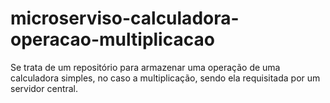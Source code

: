 # microserviso-calculadora-operacao-multiplicacao
Se trata de um repositório para armazenar uma operação de uma calculadora simples, no caso a multiplicação, sendo ela requisitada por um servidor central.

